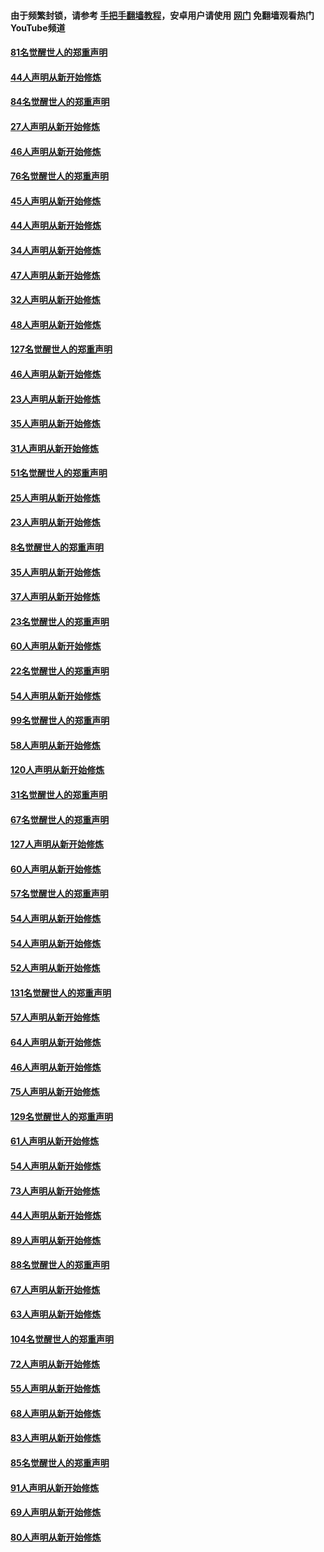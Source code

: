 #### 由于频繁封锁，请参考 [手把手翻墙教程](https://github.com/gfw-breaker/guides/wiki/)，安卓用户请使用 [网门](https://github.com/gfw-breaker/nogfw/blob/master/dl.md?t=03060700) 免翻墙观看热门YouTube频道 

#### [81名觉醒世人的郑重声明](../pages/91/421656.md?t=03060700) 

#### [44人声明从新开始修炼](../pages/91/421544.md?t=03060700) 

#### [84名觉醒世人的郑重声明](../pages/91/421543.md?t=03060700) 

#### [27人声明从新开始修炼](../pages/91/421465.md?t=03060700) 

#### [46人声明从新开始修炼](../pages/91/421454.md?t=03060700) 

#### [76名觉醒世人的郑重声明](../pages/91/421453.md?t=03060700) 

#### [45人声明从新开始修炼](../pages/91/421452.md?t=03060700) 

#### [44人声明从新开始修炼](../pages/91/421422.md?t=03060700) 

#### [34人声明从新开始修炼](../pages/91/421322.md?t=03060700) 

#### [47人声明从新开始修炼](../pages/91/421264.md?t=03060700) 

#### [32人声明从新开始修炼](../pages/91/421225.md?t=03060700) 

#### [48人声明从新开始修炼](../pages/91/421202.md?t=03060700) 

#### [127名觉醒世人的郑重声明](../pages/91/421224.md?t=03060700) 

#### [46人声明从新开始修炼](../pages/91/421203.md?t=03060700) 

#### [23人声明从新开始修炼](../pages/91/421138.md?t=03060700) 

#### [35人声明从新开始修炼](../pages/91/421122.md?t=03060700) 

#### [31人声明从新开始修炼](../pages/91/421081.md?t=03060700) 

#### [51名觉醒世人的郑重声明](../pages/91/421080.md?t=03060700) 

#### [25人声明从新开始修炼](../pages/91/421020.md?t=03060700) 

#### [23人声明从新开始修炼](../pages/91/420884.md?t=03060700) 

#### [8名觉醒世人的郑重声明](../pages/91/420883.md?t=03060700) 

#### [35人声明从新开始修炼](../pages/91/420809.md?t=03060700) 

#### [37人声明从新开始修炼](../pages/91/420766.md?t=03060700) 

#### [23名觉醒世人的郑重声明](../pages/91/420765.md?t=03060700) 

#### [60人声明从新开始修炼](../pages/91/420727.md?t=03060700) 

#### [22名觉醒世人的郑重声明](../pages/91/420726.md?t=03060700) 

#### [54人声明从新开始修炼](../pages/91/420529.md?t=03060700) 

#### [99名觉醒世人的郑重声明](../pages/91/420528.md?t=03060700) 

#### [58人声明从新开始修炼](../pages/91/420198.md?t=03060700) 

#### [120人声明从新开始修炼](../pages/91/420141.md?t=03060700) 

#### [31名觉醒世人的郑重声明](../pages/91/420197.md?t=03060700) 

#### [67名觉醒世人的郑重声明](../pages/91/420140.md?t=03060700) 

#### [127人声明从新开始修炼](../pages/91/420082.md?t=03060700) 

#### [60人声明从新开始修炼](../pages/91/420081.md?t=03060700) 

#### [57名觉醒世人的郑重声明](../pages/91/420080.md?t=03060700) 

#### [54人声明从新开始修炼](../pages/91/419533.md?t=03060700) 

#### [54人声明从新开始修炼](../pages/91/419532.md?t=03060700) 

#### [52人声明从新开始修炼](../pages/91/419531.md?t=03060700) 

#### [131名觉醒世人的郑重声明](../pages/91/419530.md?t=03060700) 

#### [57人声明从新开始修炼](../pages/91/419430.md?t=03060700) 

#### [64人声明从新开始修炼](../pages/91/419429.md?t=03060700) 

#### [46人声明从新开始修炼](../pages/91/419428.md?t=03060700) 

#### [75人声明从新开始修炼](../pages/91/419427.md?t=03060700) 

#### [129名觉醒世人的郑重声明](../pages/91/419426.md?t=03060700) 

#### [61人声明从新开始修炼](../pages/91/419198.md?t=03060700) 

#### [54人声明从新开始修炼](../pages/91/419197.md?t=03060700) 

#### [73人声明从新开始修炼](../pages/91/419196.md?t=03060700) 

#### [44人声明从新开始修炼](../pages/91/419075.md?t=03060700) 

#### [89人声明从新开始修炼](../pages/91/419074.md?t=03060700) 

#### [88名觉醒世人的郑重声明](../pages/91/419195.md?t=03060700) 

#### [67人声明从新开始修炼](../pages/91/419073.md?t=03060700) 

#### [63人声明从新开始修炼](../pages/91/419072.md?t=03060700) 

#### [104名觉醒世人的郑重声明](../pages/91/419071.md?t=03060700) 

#### [72人声明从新开始修炼](../pages/91/418902.md?t=03060700) 

#### [55人声明从新开始修炼](../pages/91/418901.md?t=03060700) 

#### [68人声明从新开始修炼](../pages/91/418900.md?t=03060700) 

#### [83人声明从新开始修炼](../pages/91/418757.md?t=03060700) 

#### [85名觉醒世人的郑重声明](../pages/91/418899.md?t=03060700) 

#### [91人声明从新开始修炼](../pages/91/418756.md?t=03060700) 

#### [69人声明从新开始修炼](../pages/91/418755.md?t=03060700) 

#### [80人声明从新开始修炼](../pages/91/418754.md?t=03060700) 

